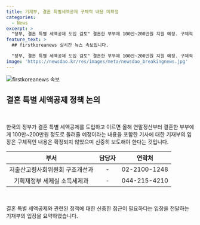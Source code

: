 ```yaml
---
title: 기재부, 결혼 특별세액공제 구체적 내용 미확정
categories:
  - News
excerpt: >
  "정부, 결혼 특별 세액공제 도입 검토" 결혼한 부부에 100만~200만원 지원 예정. 구체적 내용 미확정. (출처: 정책브리핑 www.korea.kr)
feature_text: >
  ## firstkoreanews 실시간 뉴스 속보입니다.

  "정부, 결혼 특별 세액공제 도입 검토" 결혼한 부부에 100만~200만원 지원 예정. 구체적 내용 미확정. (출처: 정책브리핑 www.korea.kr)
image: 'https://newsdao.kr/res/images/meta/newsdao_breakingnews.jpg'
---
```


<p><img src="https://newsdao.kr/res/images/meta/newsdao_breakingnews.jpg" alt="firstkoreanews 속보" /></p>

<h2 data-ke-size="size26">결혼 특별 세액공제 정책 논의</h2>

<p data-ke-size="size16">&nbsp;</p>

<p>한국의 정부가 결혼 특별 세액공제를 도입하고 이르면 올해 연말정산부터 결혼한 부부에게 100만~200만원 정도로 돌려줄 예정이라는 내용을 포함한 기사에 대한 기재부의 입장은 구체적인 내용은 확정되지 않았으며 신중히 보도해야 한다는 것입니다.</p>

<table>
<thead>
<tr>
<th scope="col" style="text-align: center;">부서</th>
<th scope="col" style="text-align: center;">담당자</th>
<th scope="col" style="text-align: center;">연락처</th>
</tr>
</thead>
<tbody>
<tr>
<td style="text-align: center;">저출산고령사회위원회 구조개선과</td>
<td style="text-align: center;">-</td>
<td style="text-align: center;">02-2100-1248</td>
</tr>
<tr>
<td style="text-align: center;">기획재정부 세제실 소득세제과</td>
<td style="text-align: center;">-</td>
<td style="text-align: center;">044-215-4210</td>
</tr>
</tbody>
</table>

<p data-ke-size="size16">&nbsp;</p>

<p>결혼 특별 세액공제와 관련된 정책에 대한 신중한 접근이 필요하다는 입장을 전달하는 기재부의 입장을 요약하였습니다.</p>

